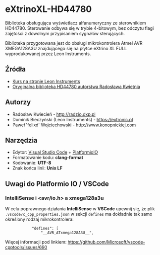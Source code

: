 # eXtrinoXL-HD44780
Biblioteka obsługująca wyświetlacz alfanumeryczny ze sterownikiem HD44780. Sterowanie odbywa się w trybie 4-bitowym, bez odczytu flagi zajętości z dowolnym przypisaniem sygnałów sterujących.

Biblioteka przygotowana jest do obsługi mikrokontrolera Atmel AVR XMEGA128A3U znajdującego się na płytce eXtrino XL FULL wyprodukowanej przez Leon Instruments.

## Źródła
* [Kurs na stronie Leon Instruments](https://extronic.pl/content/48-kurs-xmega-wyswietlacz-lcd)
* [Oryginalna biblioteka HD44780 autorstwa Radosława Kwietnia](http://radzio.dxp.pl)

## Autorzy
* Radosław Kwiecień - <http://radzio.dxp.pl>
* Dominik Bieczyński (Leon Instruments) - <https://extronic.pl>
* Paweł 'felixd' Wojciechowski - <http://www.konopnickiej.com>

## Narzędzia
 * Edytor: [Visual Studio Code](https://code.visualstudio.com/) + [PlatformioIO](http://platformio.org/)
 * Formatowanie kodu: **clang-format**
 * Kodowanie: **UTF-8**
 * Znak końca linii: **Unix LF**

## Uwagi do Platformio IO / VSCode

### IntelliSense i <avr/io.h> a xmega128a3u
W celu poprawnego działania **IntelliSense** w **VSCode** upewnij się, że plik `.vscode/c_cpp_properties.json` w sekcji `defines` ma dokładnie tak samo określony rodzaj mikrokontrolera:

```
            "defines": [
                "__AVR_ATxmega128A3U__",
```

Więcej informacji pod linkiem: https://github.com/Microsoft/vscode-cpptools/issues/690
